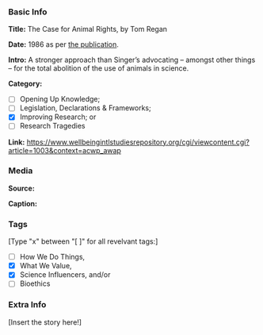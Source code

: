 ### Basic Info

**Title:**
The Case for Animal Rights, by Tom Regan

**Date:**
1986 as per [the publication](https://www.wellbeingintlstudiesrepository.org/cgi/viewcontent.cgi?article=1003&context=acwp_awap).

**Intro:**
A stronger approach than Singer’s advocating – amongst other things – for the total abolition of the use of animals in science.

**Category:** 

- [ ] Opening Up Knowledge;
- [ ] Legislation, Declarations & Frameworks;
- [x] Improving Research; or
- [ ] Research Tragedies

**Link:**
https://www.wellbeingintlstudiesrepository.org/cgi/viewcontent.cgi?article=1003&context=acwp_awap
### Media

**Source:** 

**Caption:** 

### Tags

[Type "x" between "[ ]" for all revelvant tags:]

- [ ] How We Do Things, 
- [x] What We Value, 
- [x] Science Influencers, and/or 
- [ ] Bioethics

### Extra Info

[Insert the story here!]
